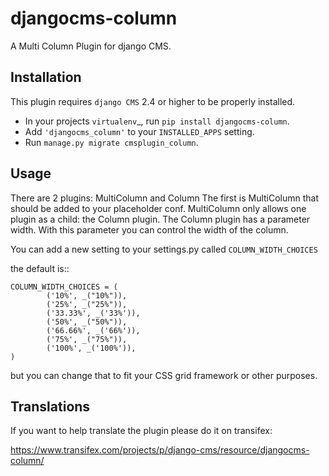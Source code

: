 djangocms-column
================

A Multi Column Plugin for django CMS.


Installation
------------

This plugin requires `django CMS` 2.4 or higher to be properly installed.

* In your projects `virtualenv`_, run ``pip install djangocms-column``.
* Add ``'djangocms_column'`` to your ``INSTALLED_APPS`` setting.
* Run ``manage.py migrate cmsplugin_column``.


Usage
-----

There are 2 plugins: MultiColumn and Column
The first is MultiColumn that should be added to your placeholder conf.
MultiColumn only allows one plugin as a child: the Column plugin.
The Column plugin has a parameter width. With this parameter you can control the width 
of the column. 

You can add a new setting to your settings.py called `COLUMN_WIDTH_CHOICES`

the default is::

	COLUMN_WIDTH_CHOICES = (
            ('10%', _("10%")),
            ('25%', _("25%")),
            ('33.33%', _('33%')),
            ('50%', _("50%")),
            ('66.66%', _('66%')),
            ('75%', _("75%")),
            ('100%', _('100%')),
	)

but you can change that to fit your CSS grid framework or other purposes.

Translations
------------

If you want to help translate the plugin please do it on transifex:

https://www.transifex.com/projects/p/django-cms/resource/djangocms-column/

